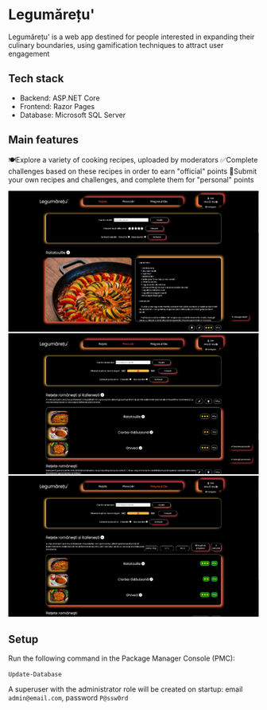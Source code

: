 ﻿# Legumărețu'
Legumărețu' is a web app destined for people interested in expanding their culinary boundaries, using gamification techniques to attract user engagement

## Tech stack
- Backend: ASP.NET Core
- Frontend: Razor Pages
- Database: Microsoft SQL Server

## Main features
🍽️Explore a variety of cooking recipes, uploaded by moderators
✅Complete challenges based on these recipes in order to earn "official" points
🍳Submit your own recipes and challenges, and complete them for "personal" points

![Recipes page](./Screenshots/recipes.png)
![Challenges page](./Screenshots/challenges.png)
![Progress page](./Screenshots/progress.png)

## Setup
Run the following command in the Package Manager Console (PMC):

`Update-Database`

A superuser with the administrator role will be created on startup: email `admin@email.com`, password `P@ssw0rd`